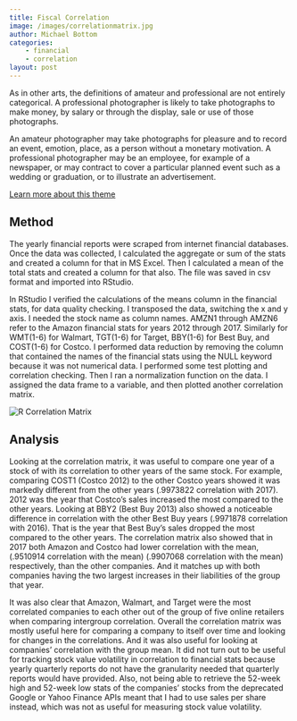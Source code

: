 ```yaml
---
title: Fiscal Correlation
image: /images/correlationmatrix.jpg
author: Michael Bottom
categories:
    - financial
    - correlation
layout: post
---
```


As in other arts, the definitions of amateur and professional are not entirely categorical. A professional photographer is likely to take photographs to make money, by salary or through the display, sale or use of those photographs.

An amateur photographer may take photographs for pleasure and to record an event, emotion, place, as a person without a monetary motivation. A professional photographer may be an employee, for example of a newspaper, or may contract to cover a particular planned event such as a wedding or graduation, or to illustrate an advertisement.

[Learn more about this theme]({{site.baseurl}}/about/)

## Method
The yearly financial reports were scraped from internet financial databases. Once the data was collected, I calculated the aggregate or sum of the stats and created a column for that in MS Excel. Then I calculated a mean of the total stats and created a column for that also. The file was saved in csv format and imported into RStudio.

In RStudio I verified the calculations of the means column in the financial stats, for data quality checking. I transposed the data, switching the x and y axis. I needed the stock name as column names. AMZN1 through AMZN6 refer to the Amazon financial stats for years 2012 through 2017. Similarly for WMT(1-6) for Walmart, TGT(1-6) for Target, BBY(1-6) for Best Buy, and COST(1-6) for Costco. I performed data reduction by removing the column that contained the names of the financial stats using the NULL keyword because it was not numerical data. I performed some test plotting and correlation checking. Then I ran a normalization function on the data. I assigned the data frame to a variable, and then plotted another correlation matrix.

![R Correlation Matrix]({{site.baseurl}}/images/Correlation-matrix-six-years.jpg.jpg)



## Analysis    
Looking at the correlation matrix, it was useful to compare one year of a stock of with its correlation to other years of the same stock. For example, comparing COST1 (Costco 2012) to the other Costco years showed it was markedly different from the other years (.9973822 correlation with 2017). 2012 was the year that Costco’s sales increased the most compared to the other years. Looking at BBY2 (Best Buy 2013) also showed a noticeable difference in correlation with the other Best Buy years (.9971878 correlation with 2016). That is the year that Best Buy’s sales dropped the most compared to the other years.
The correlation matrix also showed that in 2017 both Amazon and Costco had lower correlation with the mean, (.9510914 correlation with the mean) (.9907068 correlation with the mean) respectively, than the other companies. And it matches up with both companies having the two largest increases in their liabilities of the group that year. 

It was also clear that Amazon, Walmart, and Target were the most correlated companies to each other out of the group of five online retailers when comparing intergroup correlation.  Overall the correlation matrix was mostly useful here for comparing a company to itself over time and looking for changes in the correlations. And it was also useful for looking at companies’ correlation with the group mean. It did not turn out to be useful for tracking stock value volatility in correlation to financial stats because yearly quarterly reports do not have the granularity needed that quarterly reports would have provided. Also, not being able to retrieve the 52-week high and 52-week low stats of the companies’ stocks from the deprecated Google or Yahoo Finance APIs meant that I had to use sales per share instead, which was not as useful for measuring stock value volatility.




